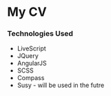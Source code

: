 My CV
==

### Technologies Used
* LiveScript
* JQuery
* AngularJS
* SCSS
* Compass
* Susy - will be used in the futre
